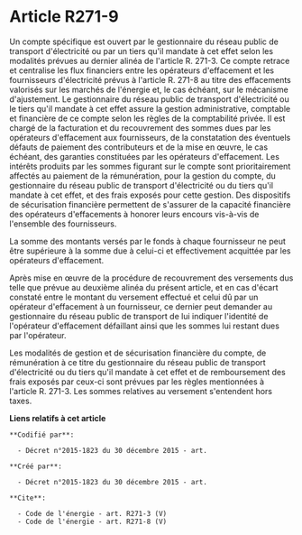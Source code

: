 # Article R271-9

Un compte spécifique est ouvert par le gestionnaire du réseau public de transport d'électricité ou par un tiers qu'il mandate
à cet effet selon les modalités prévues au dernier alinéa de l'article R. 271-3. Ce compte retrace et centralise les flux
financiers entre les opérateurs d'effacement et les fournisseurs d'électricité prévus à l'article R. 271-8 au titre des
effacements valorisés sur les marchés de l'énergie et, le cas échéant, sur le mécanisme d'ajustement. Le gestionnaire du
réseau public de transport d'électricité ou le tiers qu'il mandate à cet effet assure la gestion administrative, comptable et
financière de ce compte selon les règles de la comptabilité privée. Il est chargé de la facturation et du recouvrement des
sommes dues par les opérateurs d'effacement aux fournisseurs, de la constatation des éventuels défauts de paiement des
contributeurs et de la mise en œuvre, le cas échéant, des garanties constituées par les opérateurs d'effacement. Les intérêts
produits par les sommes figurant sur le compte sont prioritairement affectés au paiement de la rémunération, pour la gestion
du compte, du gestionnaire du réseau public de transport d'électricité ou du tiers qu'il mandate à cet effet, et des frais
exposés pour cette gestion. Des dispositifs de sécurisation financière permettent de s'assurer de la capacité financière des
opérateurs d'effacements à honorer leurs encours vis-à-vis de l'ensemble des fournisseurs. 

La somme des montants versés par le fonds à chaque fournisseur ne peut être supérieure à la somme due à celui-ci et
effectivement acquittée par les opérateurs d'effacement. 

Après mise en œuvre de la procédure de recouvrement des versements dus telle que prévue au deuxième alinéa du présent
article, et en cas d'écart constaté entre le montant du versement effectué et celui dû par un opérateur d'effacement à un
fournisseur, ce dernier peut demander au gestionnaire du réseau public de transport de lui indiquer l'identité de l'opérateur
d'effacement défaillant ainsi que les sommes lui restant dues par l'opérateur. 

Les modalités de gestion et de sécurisation financière du compte, de rémunération à ce titre du gestionnaire du réseau public
de transport d'électricité ou du tiers qu'il mandate à cet effet et de remboursement des frais exposés par ceux-ci sont
prévues par les règles mentionnées à l'article R. 271-3. Les sommes relatives au versement s'entendent hors taxes.

**Liens relatifs à cet article**

	**Codifié par**:

	  - Décret n°2015-1823 du 30 décembre 2015 - art.

	**Créé par**:

	  - Décret n°2015-1823 du 30 décembre 2015 - art.

	**Cite**:

	  - Code de l'énergie - art. R271-3 (V)
	  - Code de l'énergie - art. R271-8 (V)
